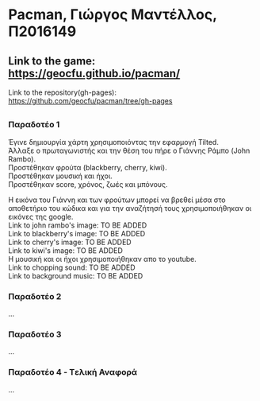 # Pacman, Γιώργος Μαντέλλος, Π2016149
## Link to the game: https://geocfu.github.io/pacman/  
Link to the repository(gh-pages): https://github.com/geocfu/pacman/tree/gh-pages
## 

### Παραδοτέο 1
Έγινε δημιουργία χάρτη χρησιμοποιόντας την εφαρμογή Tilted.  
Άλλαξε o πρωταγωνιστής και την θέση του πήρε ο Γιάννης Ράμπο (John Rambo).  
Προστέθηκαν φρούτα (blackberry, cherry, kiwi).  
Προστέθηκαν μουσική και ήχοι.  
Προστέθηκαν score, χρόνος, ζωές και μπόνους.  

Η εικόνα του Γιάννη και των φρούτων μπορεί να βρεθεί μέσα στο αποθετήριο του κώδικα και για την αναζήτησή τους χρησιμοποιήθηκαν οι εικόνες της google.  
Link to john rambo's image: TO BE ADDED  
Link to blackberry's image: TO BE ADDED  
Link to cherry's image: TO BE ADDED  
Link to kiwi's image: TO BE ADDED  
Η μουσική και οι ήχοι χρησιμοποιήθηκαν απο το youtube.  
Link to chopping sound: TO BE ADDED  
Link to background music: TO BE ADDED  


### Παραδοτέο 2

...

### Παραδοτέο 3

...

### Παραδοτέο 4 - Tελική Αναφορά

...
